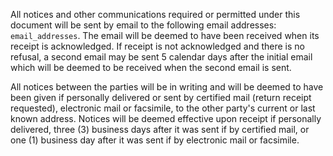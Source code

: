 All notices and other communications required or permitted under this document will be sent by email to the following email addresses: `email_addresses`.  The email will be deemed to have been received when its receipt is acknowledged.  If receipt is not acknowledged and there is no refusal, a second email may be sent 5 calendar days after the initial email which will be deemed to be received when the second email is sent.

All notices between the parties will be in writing and will be deemed to have been given if personally delivered or sent by certified mail (return receipt requested), electronic mail or facsimile, to the other party's current or last known address.  Notices will be deemed effective upon receipt if personally delivered, three (3) business days after it was sent if by certified mail, or one (1) business day after it was sent if by electronic mail or facsimile.

[Explanation]: # (This clause describes how the parties officially communicate between each other, particularly when they need to give notice of some event with strict timing requirements.)
[Simplified]: # (Any notices or communications between the parties may be done via email.  Emails are received when someone acknowledges its receipt, or when a second email is sent 5 days after the initial email.)
[Field: `email_addresses`]: # (A list of email addresses from all parties who should be contacted if notice is required.  Example: legal@projectbreeze.com)